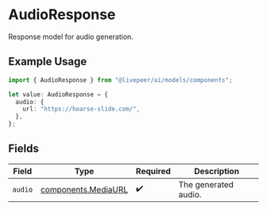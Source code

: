 # AudioResponse

Response model for audio generation.

## Example Usage

```typescript
import { AudioResponse } from "@livepeer/ai/models/components";

let value: AudioResponse = {
  audio: {
    url: "https://hoarse-slide.com/",
  },
};
```

## Fields

| Field                                                      | Type                                                       | Required                                                   | Description                                                |
| ---------------------------------------------------------- | ---------------------------------------------------------- | ---------------------------------------------------------- | ---------------------------------------------------------- |
| `audio`                                                    | [components.MediaURL](../../models/components/mediaurl.md) | :heavy_check_mark:                                         | The generated audio.                                       |